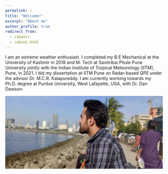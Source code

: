 ```yaml
---
permalink: /
title: "Welcome!"
excerpt: "About me"
author_profile: true
redirect_from: 
  - /about/
  - /about.html
---
```



I am an extreme weather enthusiast. I completed my B.E Mechanical at the University of Kashmir in 2018 and M. Tech at Savitribai Phule Pune University jointly with the Indian Institute of Tropical Meteorology (IITM), Pune, in 2021. I did my dissertation at IITM Pune on Radar-based QPE under the advisor Dr. M.C.R. Kalapureddy. I am currently working towards my Ph.D. degree at Purdue University, West Lafayette, USA, with Dr. Dan Dawson.

![Bground_pic](/images/Background2.jpg)
